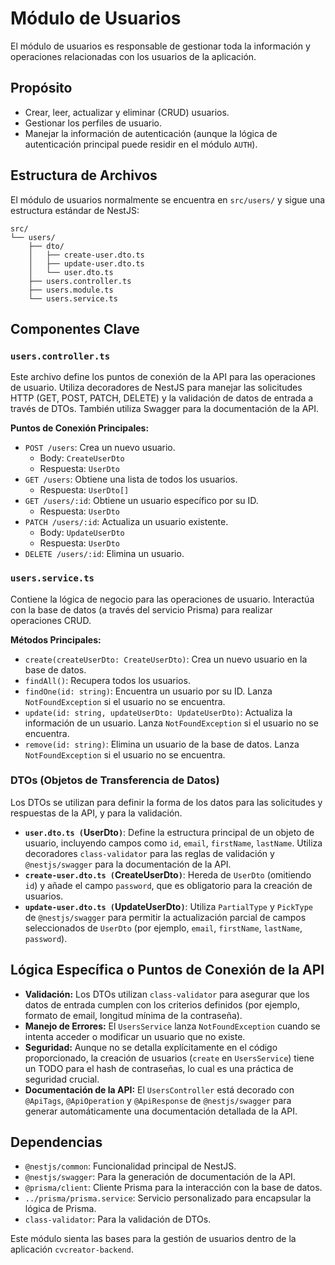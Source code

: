 # Módulo de Usuarios

El módulo de usuarios es responsable de gestionar toda la información y operaciones relacionadas con los usuarios de la aplicación.

## Propósito

- Crear, leer, actualizar y eliminar (CRUD) usuarios.
- Gestionar los perfiles de usuario.
- Manejar la información de autenticación (aunque la lógica de autenticación principal puede residir en el módulo `AUTH`).

## Estructura de Archivos

El módulo de usuarios normalmente se encuentra en `src/users/` y sigue una estructura estándar de NestJS:

```
src/
└── users/
    ├── dto/
    │   ├── create-user.dto.ts
    │   ├── update-user.dto.ts
    │   └── user.dto.ts
    ├── users.controller.ts
    ├── users.module.ts
    └── users.service.ts
```

## Componentes Clave

### `users.controller.ts`

Este archivo define los puntos de conexión de la API para las operaciones de usuario. Utiliza decoradores de NestJS para manejar las solicitudes HTTP (GET, POST, PATCH, DELETE) y la validación de datos de entrada a través de DTOs. También utiliza Swagger para la documentación de la API.

**Puntos de Conexión Principales:**

- `POST /users`: Crea un nuevo usuario.
  - Body: `CreateUserDto`
  - Respuesta: `UserDto`
- `GET /users`: Obtiene una lista de todos los usuarios.
  - Respuesta: `UserDto[]`
- `GET /users/:id`: Obtiene un usuario específico por su ID.
  - Respuesta: `UserDto`
- `PATCH /users/:id`: Actualiza un usuario existente.
  - Body: `UpdateUserDto`
  - Respuesta: `UserDto`
- `DELETE /users/:id`: Elimina un usuario.

### `users.service.ts`

Contiene la lógica de negocio para las operaciones de usuario. Interactúa con la base de datos (a través del servicio Prisma) para realizar operaciones CRUD.

**Métodos Principales:**

- `create(createUserDto: CreateUserDto)`: Crea un nuevo usuario en la base de datos.
- `findAll()`: Recupera todos los usuarios.
- `findOne(id: string)`: Encuentra un usuario por su ID. Lanza `NotFoundException` si el usuario no se encuentra.
- `update(id: string, updateUserDto: UpdateUserDto)`: Actualiza la información de un usuario. Lanza `NotFoundException` si el usuario no se encuentra.
- `remove(id: string)`: Elimina un usuario de la base de datos. Lanza `NotFoundException` si el usuario no se encuentra.

### DTOs (Objetos de Transferencia de Datos)

Los DTOs se utilizan para definir la forma de los datos para las solicitudes y respuestas de la API, y para la validación.

- **`user.dto.ts (`UserDto`)`**: Define la estructura principal de un objeto de usuario, incluyendo campos como `id`, `email`, `firstName`, `lastName`. Utiliza decoradores `class-validator` para las reglas de validación y `@nestjs/swagger` para la documentación de la API.
- **`create-user.dto.ts (`CreateUserDto`)`**: Hereda de `UserDto` (omitiendo `id`) y añade el campo `password`, que es obligatorio para la creación de usuarios.
- **`update-user.dto.ts (`UpdateUserDto`)`**: Utiliza `PartialType` y `PickType` de `@nestjs/swagger` para permitir la actualización parcial de campos seleccionados de `UserDto` (por ejemplo, `email`, `firstName`, `lastName`, `password`).

## Lógica Específica o Puntos de Conexión de la API

- **Validación:** Los DTOs utilizan `class-validator` para asegurar que los datos de entrada cumplen con los criterios definidos (por ejemplo, formato de email, longitud mínima de la contraseña).
- **Manejo de Errores:** El `UsersService` lanza `NotFoundException` cuando se intenta acceder o modificar un usuario que no existe.
- **Seguridad:** Aunque no se detalla explícitamente en el código proporcionado, la creación de usuarios (`create` en `UsersService`) tiene un TODO para el hash de contraseñas, lo cual es una práctica de seguridad crucial.
- **Documentación de la API:** El `UsersController` está decorado con `@ApiTags`, `@ApiOperation` y `@ApiResponse` de `@nestjs/swagger` para generar automáticamente una documentación detallada de la API.

## Dependencias

- `@nestjs/common`: Funcionalidad principal de NestJS.
- `@nestjs/swagger`: Para la generación de documentación de la API.
- `@prisma/client`: Cliente Prisma para la interacción con la base de datos.
- `../prisma/prisma.service`: Servicio personalizado para encapsular la lógica de Prisma.
- `class-validator`: Para la validación de DTOs.

Este módulo sienta las bases para la gestión de usuarios dentro de la aplicación `cvcreator-backend`.
